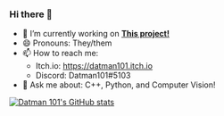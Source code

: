 ### Hi there 👋

- 🔭 I’m currently working on [**This project!**](https://github.com/Datman101/Remote-View)
- 😄 Pronouns: They/them
- 📫 How to reach me:
  * Itch.io: https://datman101.itch.io
  * Discord: Datman101#5103
- 💬 Ask me about:
      C++, Python, and Computer Vision!

[![Datman 101's GitHub stats](https://github-readme-stats.vercel.app/api?username=Datman101)](https://github.com/anuraghazra/github-readme-stats)


<!--
**Datman101/Datman101** is a ✨ _special_ ✨ repository because its `README.md` (this file) appears on your GitHub profile.

Here are some ideas to get you started:

- 🔭 I’m currently working on ...
- 🌱 I’m currently learning ...
- 👯 I’m looking to collaborate on ...
- 🤔 I’m looking for help with ...
- 💬 Ask me about ...
- 📫 How to reach me: ...
- 😄 Pronouns: ...
- ⚡ Fun fact: ...
-->
